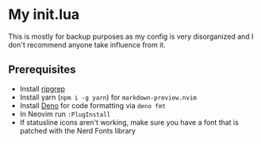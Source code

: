# My init.lua

This is mostly for backup purposes as my config is very disorganized and I don't
recommend anyone take influence from it.

## Prerequisites

- Install [ripgrep](https://github.com/BurntSushi/ripgrep)
- Install yarn (`npm i -g yarn`) for `markdown-preview.nvim`
- Install [Deno](https://deno.land/manual@v1.31.1/getting_started/installation)
  for code formatting via `deno fmt`
- In Neovim run `:PlugInstall`
- If statusline icons aren't working, make sure you have a font that is patched
  with the Nerd Fonts library
